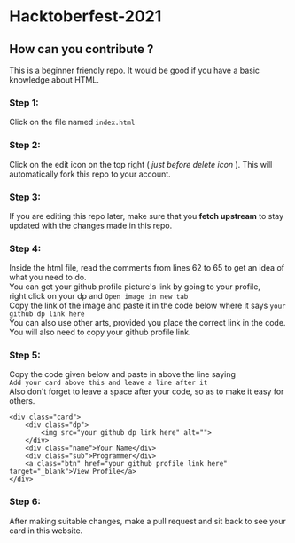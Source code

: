 # Hacktoberfest-2021

## How can you contribute ?

This is a beginner friendly repo. 
It would be good if you have a basic knowledge about HTML.

### Step 1:
Click on the file named ```index.html```

### Step 2:
Click on the edit icon on the top right ( _just before delete icon_ ). This will automatically fork this repo to your account.

### Step 3:
If you are editing this repo later, make sure that you __fetch upstream__ to stay updated with the changes made in this repo. 

### Step 4:
Inside the html file, read the comments from lines 62 to 65 to get an idea of what you need to do. <br>
You can get your github profile picture's link by going to your profile, <br> right click on your dp and ```Open image in new tab``` <br>
Copy the link of the image and paste it in the code below where it says ```your github dp link here``` <br>
You can also use other arts, provided you place the correct link in the code. <br>
You will also need to copy your github profile link.

### Step 5:
Copy the code given below and paste in above the line saying <br>
```Add your card above this and leave a line after it``` <br>
Also don't forget to leave a space after your code, so as to make it easy for others.

``` [html]
<div class="card">
    <div class="dp">
        <img src="your github dp link here" alt="">
    </div>
    <div class="name">Your Name</div>
    <div class="sub">Programmer</div>
    <a class="btn" href="your github profile link here" target="_blank">View Profile</a>
</div>
```

### Step 6:
After making suitable changes, make a pull request and sit back to see your card in this website.
